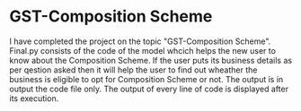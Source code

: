 # GST-Composition Scheme

I have completed the project on the topic "GST-Composition Scheme". Final.py consists of the code of the model whcich helps the new user to know about the Composition Scheme. If the user puts its business details as per qestion asked then it will help the user to find out wheather the business is eligible to opt for Composition Scheme or not. The output is in output the code file only. The output of every line of code is displayed after its execution.







